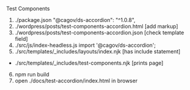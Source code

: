 Test Components

1. ./package.json     "@cagov/ds-accordion": "^1.0.8",
2. ./wordpress/posts/test-components-accordion.html [add markup]
3. ./wordpress/posts/test-components-accordion.json [check template field]
4. ./src/js/index-headless.js import '@cagov/ds-accordion';
5. ./src/templates/_includes/layouts/index.njk [has include statement]
- ./src/templates/_includes/test-components.njk [prints page]
6. npm run build
7. open ./docs/test-accordion/index.html in browser
